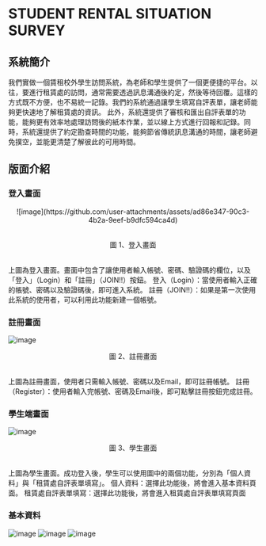 # STUDENT RENTAL SITUATION SURVEY

## 系統簡介
我們實做一個賃租校外學生訪問系統，為老師和學生提供了一個更便捷的平台。以往，要進行租賃處的訪問，通常需要透過訊息溝通後約定，然後等待回覆。這樣的方式既不方便，也不易統一記錄。我們的系統通過讓學生填寫自評表單，讓老師能夠更快速地了解租賃處的資訊。
此外，系統還提供了審核和匯出自評表單的功能，能夠更有效率地處理訪問後的紙本作業，並以線上方式進行回報和記錄。同時，系統還提供了約定勘查時間的功能，能夠節省傳統訊息溝通的時間，讓老師避免撲空，並能更清楚了解彼此的可用時間。

## 版面介紹
### 登入畫面
<div align="center">![image](https://github.com/user-attachments/assets/ad86e347-90c3-4b2a-9eef-b9dfc594ca4d) </div>
<br><p align="center">圖 1、登入畫面</p><br>
上圖為登入畫面。畫面中包含了讓使用者輸入帳號、密碼、驗證碼的欄位，以及「登入」（Login）和「註冊」（JOIN!!）按鈕。
登入（Login）：當使用者輸入正確的帳號、密碼以及驗證碼後，即可進入系統。
註冊（JOIN!!）：如果是第一次使用此系統的使用者，可以利用此功能新建一個帳號。

### 註冊畫面
![image](https://github.com/user-attachments/assets/29783e0c-f935-4168-93c9-266bd192bcd3)
<br><p align="center">圖 2、註冊畫面</p><br>
上圖為註冊畫面，使用者只需輸入帳號、密碼以及Email，即可註冊帳號。
註冊（Register）：使用者輸入完帳號、密碼及Email後，即可點擊註冊按鈕完成註冊。

### 學生端畫面
![image](https://github.com/user-attachments/assets/0b3269f5-e3d3-46b4-b9d6-5bfd748800d3)
<br><p align="center">圖 3、學生畫面</p><br>
上圖為學生畫面。成功登入後，學生可以使用圖中的兩個功能，分別為「個人資料」與「租賃處自評表單填寫」。
個人資料：選擇此功能後，將會進入基本資料頁面。
租賃處自評表單填寫：選擇此功能後，將會進入租賃處自評表單填寫頁面

### 基本資料
![image](https://github.com/user-attachments/assets/0abcf041-52a7-403a-a5d9-5d2d2d873741)
![image](https://github.com/user-attachments/assets/698a27d0-08c7-4d47-b9e7-66413b9ddf49)
![image](https://github.com/user-attachments/assets/428f4c25-2123-4740-a452-73471a99f52e)


##
